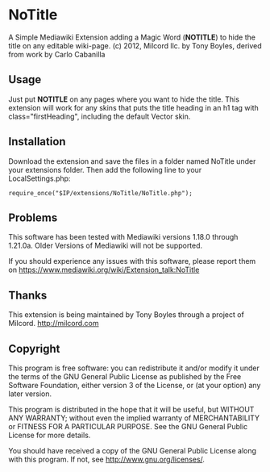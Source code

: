 NoTitle
=======

A Simple Mediawiki Extension adding a Magic Word (__NOTITLE__) to hide the
title on any editable wiki-page.
(c) 2012, Milcord llc.
by Tony Boyles, derived from work by Carlo Cabanilla


Usage
-----
Just put __NOTITLE__ on any pages where you want to hide the title. This
extension will work for any skins that puts the title heading in an h1 tag with
class="firstHeading", including the default Vector skin.


Installation
------------
Download the extension and save the files in a folder named NoTitle under your
extensions folder. Then add the following line to your LocalSettings.php:

    require_once("$IP/extensions/NoTitle/NoTitle.php");


Problems
--------
This software has been tested with Mediawiki versions 1.18.0 through 1.21.0a.
Older Versions of Mediawiki will not be supported.

If you should experience any issues with this software, please report them on
https://www.mediawiki.org/wiki/Extension_talk:NoTitle


Thanks
------
This extension is being maintained by Tony Boyles through a project of Milcord.
http://milcord.com


Copyright
---------
This program is free software: you can redistribute it and/or modify it under
the terms of the GNU General Public License as published by the Free Software
Foundation, either version 3 of the License, or (at your option) any later
version.

This program is distributed in the hope that it will be useful, but WITHOUT ANY
WARRANTY; without even the implied warranty of MERCHANTABILITY or FITNESS FOR A
PARTICULAR PURPOSE.  See the GNU General Public License for more details.

You should have received a copy of the GNU General Public License along with
this program.  If not, see <http://www.gnu.org/licenses/>.
